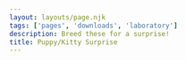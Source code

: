 ```yaml
---
layout: layouts/page.njk
tags: ['pages', 'downloads', 'laboratory']
description: Breed these for a surprise!
title: Puppy/Kitty Surprise
---
```

